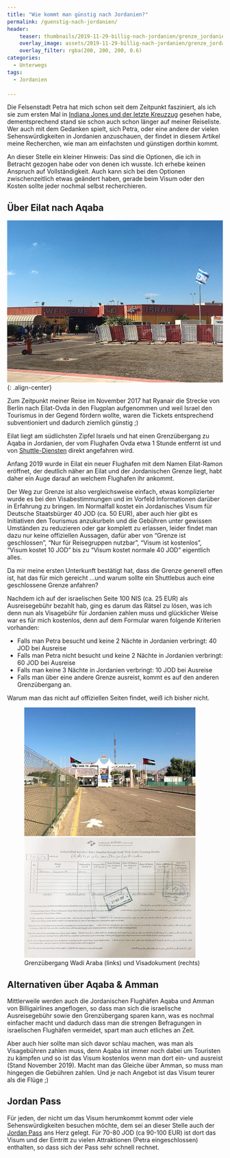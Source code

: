 ```yaml
---
title: "Wie kommt man günstig nach Jordanien?"
permalink: /guenstig-nach-jordanien/
header:
    teaser: thumbnails/2019-11-29-billig-nach-jordanien/grenze_jordanien.jpg
    overlay_image: assets/2019-11-29-billig-nach-jordanien/grenze_jordanien.jpg
    overlay_filter: rgba(200, 200, 200, 0.6)
categories:
  - Unterwegs
tags:
  - Jordanien

---
```


Die Felsenstadt Petra hat mich schon seit dem Zeitpunkt fasziniert, als ich sie zum ersten Mal in [Indiana Jones und der letzte Kreuzzug](https://www.imdb.com/title/tt0097576/) gesehen habe, 
dementsprechend stand sie schon auch schon länger auf meiner Reiseliste. 
Wer auch mit dem Gedanken spielt, sich Petra, oder eine andere der vielen Sehenswürdigkeiten in Jordanien anzuschauen, 
der findet in diesem Artikel meine Recherchen, wie man am einfachsten und günstigen dorthin kommt.

An dieser Stelle ein kleiner Hinweis: Das sind die Optionen, die ich in Betracht gezogen habe oder von denen ich wusste. 
Ich erhebe keinen Anspruch auf Vollständigkeit. Auch kann sich bei den Optionen zwischenzeitlich etwas geändert haben, 
gerade beim Visum oder den Kosten sollte jeder nochmal selbst recherchieren.

## Über Eilat nach Aqaba

![image-center](/assets/2019-11-29-billig-nach-jordanien/ovda_airport.jpg){: .align-center}

Zum Zeitpunkt meiner Reise im November 2017 hat Ryanair die Strecke von Berlin nach Eilat-Ovda in den Flugplan aufgenommen 
und weil Israel den Tourismus in der Gegend fördern wollte, waren die Tickets entsprechend subventioniert und dadurch ziemlich günstig ;)

Eilat liegt am südlichsten Zipfel Israels und hat einen Grenzübergang zu Aqaba in Jordanien, 
der vom Flughafen Ovda etwa 1 Stunde entfernt ist und von [Shuttle-Diensten](https://www.withflo.com/1310/Eilat) direkt angefahren wird.

<p class="notice--info">
Anfang 2019 wurde in Eilat ein neuer Flughafen mit dem Namen Eilat-Ramon eröffnet, 
der deutlich näher an Eilat und der Jordanischen Grenze liegt, habt daher ein Auge darauf an welchem Flughafen ihr ankommt.
</p>

Der Weg zur Grenze ist also vergleichsweise einfach, etwas komplizierter wurde es bei den Visabestimmungen und im Vorfeld Informationen darüber in Erfahrung zu bringen. 
Im Normalfall kostet ein Jordanisches Visum für Deutsche Staatsbürger 40 JOD (ca. 50 EUR), 
aber auch hier gibt es Initiativen den Tourismus anzukurbeln und die Gebühren unter gewissen Umständen zu reduzieren 
oder gar komplett zu erlassen, leider findet man dazu nur keine offiziellen Aussagen, dafür aber von “Grenze ist geschlossen”, 
“Nur für Reisegruppen nutzbar”, “Visum ist kostenlos”, “Visum kostet 10 JOD” bis zu “Visum kostet normale 40 JOD” eigentlich alles.

Da mir meine ersten Unterkunft bestätigt hat, dass die Grenze generell offen ist, hat das für mich gereicht ...und warum sollte ein Shuttlebus auch eine geschlossene Grenze anfahren?

Nachdem ich auf der israelischen Seite 100 NIS (ca. 25 EUR) als Ausreisegebühr bezahlt hab, ging es darum das Rätsel zu lösen, 
was ich denn nun als Visagebühr für Jordanien zahlen muss und glücklicher Weise war es für mich kostenlos, 
denn auf dem Formular waren folgende Kriterien vorhanden:

 - Falls man Petra besucht und keine 2 Nächte in Jordanien verbringt: 40 JOD bei Ausreise
 - Falls man Petra nicht besucht und keine 2 Nächte in Jordanien verbringt: 60 JOD bei Ausreise
 - Falls man keine 3 Nächte in Jordanien verbringt: 10 JOD bei Ausreise
 - Falls man über eine andere Grenze ausreist, kommt es auf den anderen Grenzübergang an. 

Warum man das nicht auf offiziellen Seiten findet, weiß ich bisher nicht.

<figure class="half">
    <a href="/assets/2019-11-29-billig-nach-jordanien/grenze_jordanien.jpg"><img src="/thumbnails/2019-11-29-billig-nach-jordanien/grenze_jordanien.jpg"></a>
    <a href="/assets/2019-11-29-billig-nach-jordanien/visa_jordan.jpg"><img src="/thumbnails/2019-11-29-billig-nach-jordanien/visa_jordan.jpg"></a>
    <figcaption>Grenzübergang Wadi Araba (links) und Visadokument (rechts)</figcaption>
</figure>


## Alternativen über Aqaba & Amman
Mittlerweile werden auch die Jordanischen Flughäfen Aqaba und Amman von Billigairlines angeflogen, 
so dass man sich die israelische Ausreisegebühr sowie den Grenzübergang sparen kann, 
was es nochmal einfacher macht und dadurch dass man die strengen Befragungen in israelischen Flughäfen vermeidet, 
spart man auch etliches an Zeit.

Aber auch hier sollte man sich davor schlau machen, was man als Visagebühren zahlen muss, 
denn Aqaba ist immer noch dabei um Touristen zu kämpfen und so ist das Visum kostenlos wenn man dort ein- und ausreist (Stand November 2019). 
Macht man das Gleiche über Amman, so muss man hingegen die Gebühren zahlen. Und je nach Angebot ist das Visum teurer als die Flüge ;)

## Jordan Pass
Für jeden, der nicht um das Visum herumkommt kommt oder viele Sehenswürdigkeiten besuchen möchte, 
dem sei an dieser Stelle auch der [Jordan Pass](https://jordanpass.jo/) ans Herz gelegt. Für 70-80 JOD (ca 90-100 EUR) ist 
dort das Visum und der Eintritt zu vielen Attraktionen (Petra eingeschlossen) enthalten, so dass sich der Pass sehr schnell rechnet.
